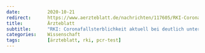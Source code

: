 ```yaml
---
date:          2020-10-21
redirect:      https://www.aerzteblatt.de/nachrichten/117605/RKI-Coronafallsterblichkeit-aktuell-bei-deutlich-unter-1-Prozent
title:         Ärzteblatt
subtitle:      "RKI: Corona­fallsterblichkeit aktuell bei deutlich unter 1 Prozent"
categories:    Wissenschaft
tags:          [ärzteblatt, rki, pcr-test]
---
```

